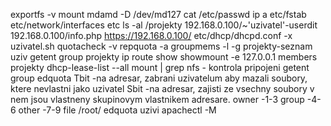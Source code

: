 exportfs -v
mount
mdamd -D /dev/md127
cat /etc/passwd
ip a
etc/fstab
etc/network/interfaces
etc
ls -al /projekty
192.168.0.100/~'uzivatel'-userdit
192.168.0.100/info.php
https://192.168.0.100/
etc/dhcp/dhcpd.conf
-x uzivatel.sh
quotacheck -v
repquota -a
groupmems -l -g projekty-seznam uziv
getent group projekty
ip route show
showmount -e 127.0.0.1
members projekty
dhcp-lease-list --all
mount | grep nfs - kontrola pripojeni
getent group
edquota 
Tbit -na adresar, zabrani uzivatelum aby mazali soubory, ktere nevlastni jako uzivatel 
Sbit -na adresar, zajisti ze vsechny soubory v nem jsou vlastneny skupinovym vlastnikem adresare.
owner -1-3
group -4-6
other -7-9
file /root/
edquota uzivi
apachectl -M